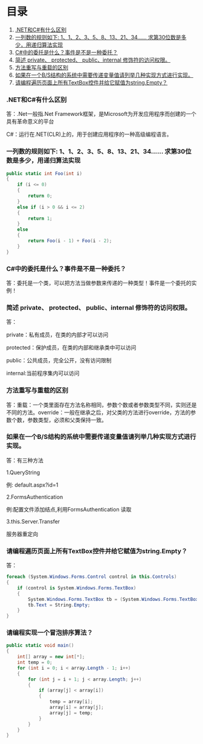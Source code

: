 # 目录

1. [.NET和C#有什么区别](#net和c有什么区别)
2. [一列数的规则如下: 1、1、2、3、5、8、13、21、34...... 求第30位数是多少，用递归算法实现](#一列数的规则如下-112358132134-求第30位数是多少用递归算法实现)
3. [C#中的委托是什么？事件是不是一种委托？](#c中的委托是什么事件是不是一种委托)
4. [简述 private、 protected、 public、internal 修饰符的访问权限。](#简述-private-protected-publicinternal-修饰符的访问权限)
5. [方法重写与重载的区别](#方法重写与重载的区别)
6. [如果在一个B/S结构的系统中需要传递变量值请列举几种实现方式进行实现。](#如果在一个bs结构的系统中需要传递变量值请列举几种实现方式进行实现)
7. [请编程遍历页面上所有TextBox控件并给它赋值为string.Empty？](#请编程遍历页面上所有textbox控件并给它赋值为stringempty)

### .NET和C#有什么区别

答：.Net一般指.Net Framework框架，是Microsoft为开发应用程序而创建的一个具有革命意义的平台

C#：运行在.NET(CLR)上的，用于创建应用程序的一种高级编程语言。

### 一列数的规则如下: 1、1、2、3、5、8、13、21、34...... 求第30位数是多少，用递归算法实现

```c#
public static int Foo(int i)
{
    if (i <= 0)
    {
        return 0;
    }
    else if (i > 0 && i <= 2)
    {
        return 1;
    }
    else
    {
        return Foo(i - 1) + Foo(i - 2);
    }
}
```

### C#中的委托是什么？事件是不是一种委托？

答：委托是一个类，可以把方法当做参数来传递的一种类型！事件是一个委托的实例！

### 简述 private、 protected、 public、internal 修饰符的访问权限。

答：

private：私有成员，在类的内部才可以访问

protected：保护成员，在类的内部和继承类中可以访问

public：公共成员，完全公开，没有访问限制

internal:当前程序集内可以访问

 

### 方法重写与重载的区别

答：重载：一个类里面存在方法名称相同，参数个数或者参数类型不同，实则还是不同的方法。override：一般在继承之后，对父类的方法进行override，方法的参数个数，参数类型，必须和父类保持一致。

 

 

### 如果在一个B/S结构的系统中需要传递变量值请列举几种实现方式进行实现。

答：有三种方法

1.QueryString

例: default.aspx?id=1

2.FormsAuthentication

例:配置文件添加结点,利用FormsAuthentication 读取

3.this.Server.Transfer

服务器重定向

 

### 请编程遍历页面上所有TextBox控件并给它赋值为string.Empty？

答： 

```c#
foreach (System.Windows.Forms.Control control in this.Controls)
{
    if (control is System.Windows.Forms.TextBox)
    {
        System.Windows.Forms.TextBox tb = (System.Windows.Forms.TextBox)control;
        tb.Text = String.Empty;
    }
}
```

### 请编程实现一个冒泡排序算法？

```c#
public static void main()
{
    int[] array = new int[*];
    int temp = 0;
    for (int i = 0; i < array.Length - 1; i++)
    {
        for (int j = i + 1; j < array.Length; j++)
        {
            if (array[j] < array[i])
            {
                temp = array[i];
                array[i] = array[j];
                array[j] = temp;
            }
        }
    }
}
```



 
